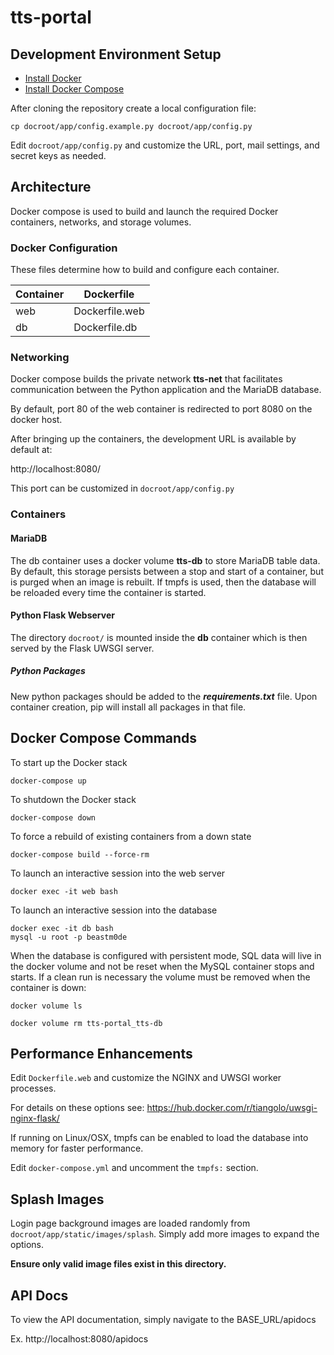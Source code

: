 # tts-portal

## Development Environment Setup

- [Install Docker](https://docs.docker.com/get-docker/)
- [Install Docker Compose](https://docs.docker.com/compose/install/)


After cloning the repository create a local configuration file:

```
cp docroot/app/config.example.py docroot/app/config.py
```

Edit `docroot/app/config.py` and customize the URL, port, mail settings, and secret keys as needed.


## Architecture

Docker compose is used to build and launch the required Docker containers, networks, and storage volumes.

### Docker Configuration

These files determine how to build and configure each container.

| Container | Dockerfile     |
| --------- | -------------- |
| web       | Dockerfile.web |
| db        | Dockerfile.db  |


### Networking

Docker compose builds the private network **tts-net** that facilitates communication between the Python application and the MariaDB database.

By default, port 80 of the web container is redirected to port 8080 on the docker host.

After bringing up the containers, the development URL is available by default at:

http://localhost:8080/

This port can be customized in `docroot/app/config.py`


### Containers

#### MariaDB

The db container uses a docker volume **tts-db** to store MariaDB table data. By default, this storage persists between a stop and start of a container, but is purged when an image is rebuilt. If tmpfs is used, then the database will be reloaded
every time the container is started.

#### Python Flask Webserver

The directory `docroot/` is mounted inside the **db** container which is then served by the Flask UWSGI server.

##### Python Packages

New python packages should be added to the **_requirements.txt_** file. Upon container creation, pip will install all packages in that file.

## Docker Compose Commands

To start up the Docker stack

```
docker-compose up
```

To shutdown the Docker stack

```
docker-compose down
```

To force a rebuild of existing containers from a down state

```
docker-compose build --force-rm
```

To launch an interactive session into the web server

```
docker exec -it web bash
```

To launch an interactive session into the database

```
docker exec -it db bash
mysql -u root -p beastm0de
```

When the database is configured with persistent mode, SQL data will live in the docker volume and not be reset when the MySQL container stops and starts. If a clean run is necessary the volume must be removed when the container is down:

```
docker volume ls
```

```
docker volume rm tts-portal_tts-db
```

## Performance Enhancements

Edit `Dockerfile.web` and customize the NGINX and UWSGI worker processes.

For details on these options see: https://hub.docker.com/r/tiangolo/uwsgi-nginx-flask/


If running on Linux/OSX, tmpfs can be enabled to load the database into memory for faster performance.

Edit `docker-compose.yml` and uncomment the `tmpfs:` section.


## Splash Images

Login page background images are loaded randomly from `docroot/app/static/images/splash`. Simply add more images to expand the options.

**Ensure only valid image files exist in this directory.**

## API Docs

To view the API documentation, simply navigate to the BASE_URL/apidocs

Ex. http://localhost:8080/apidocs

